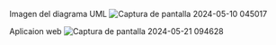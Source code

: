 Imagen del diagrama UML
![Captura de pantalla 2024-05-10 045017](https://github.com/cesar050/Sistema_Gestion_Biblioteca/assets/145623077/942c0923-e905-4e19-9fb3-038c292c8512)

Aplicaion web
![Captura de pantalla 2024-05-21 094628](https://github.com/cesar050/Sistema_Gestion_Biblioteca/assets/145623077/f1f6df2e-02d2-41b4-aaad-15ff94747e7f)

